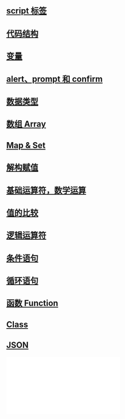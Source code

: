 ## [script 标签](./script标签.md)

## [代码结构](./代码结构.md)

## [变量](./变量.md)

## [alert、prompt 和 confirm](./alert、prompt和confirm.md)

## [数据类型](./数据类型.md)

## [数组 Array](./数组Array.md)

## [Map & Set](./Map_Set.md)

## [解构赋值](./解构赋值.md)

## [基础运算符，数学运算](./基础运算符，数学运算.md)

## [值的比较](./值的比较.md)

## [逻辑运算符](./逻辑运算符.md)

## [条件语句](./条件语句.md)

## [循环语句](./循环语句.md)

## [函数 Function](./函数Function.md)

## [Class](./class类.md)

## [JSON](./JSON.md)

![JSON](./JSON.md)
